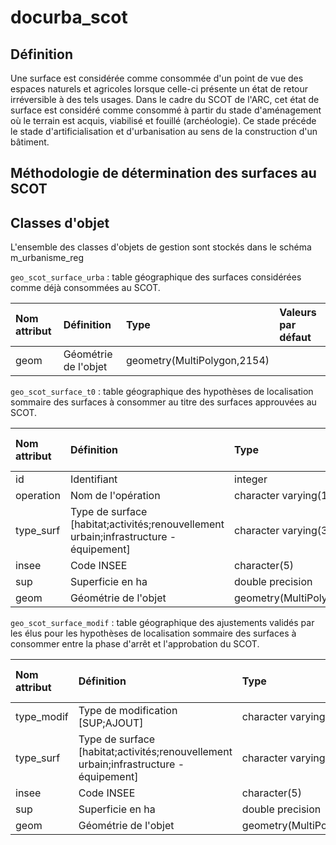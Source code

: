 # docurba_scot

## Définition

Une surface est considérée comme consommée d'un point de vue des espaces naturels et agricoles lorsque celle-ci présente un état de retour irréversible à des tels usages. Dans le cadre du SCOT de l'ARC, cet état de surface est considéré comme consommé à partir du stade d'aménagement où le terrain est acquis, viabilisé et fouillé (archéologie). Ce stade précéde le stade d'artificialisation et d'urbanisation au sens de la construction d'un bâtiment. 

## Méthodologie de détermination des surfaces au SCOT


## Classes d'objet

L'ensemble des classes d'objets de gestion sont stockés dans le schéma m_urbanisme_reg

   `geo_scot_surface_urba` : table géographique des surfaces considérées comme déjà consommées au SCOT.

|Nom attribut | Définition | Type | Valeurs par défaut |
|:---|:---|:---|:---|
|geom|Géométrie de l'objet|geometry(MultiPolygon,2154)| |
   
   `geo_scot_surface_t0` : table géographique des hypothèses de localisation sommaire des surfaces à consommer au titre des surfaces approuvées au SCOT.

|Nom attribut | Définition | Type | Valeurs par défaut |
|:---|:---|:---|:---|
|id|Identifiant|integer| |
|operation|Nom de l'opération|character varying(10)| |
|type_surf|Type de surface [habitat;activités;renouvellement urbain;infrastructure - équipement]|character varying(30)| |
|insee|Code INSEE|character(5)| |
|sup|Superficie en ha|double precision| |
|geom|Géométrie de l'objet|geometry(MultiPolygon,2154)| |

   
   `geo_scot_surface_modif` : table géographique des ajustements validés par les élus pour les hypothèses de localisation sommaire des surfaces à consommer entre la phase d'arrêt et l'approbation du SCOT.
  
|Nom attribut | Définition | Type | Valeurs par défaut |
|:---|:---|:---|:---|
|type_modif|Type de modification [SUP;AJOUT]|character varying(10)| |
|type_surf|Type de surface [habitat;activités;renouvellement urbain;infrastructure - équipement]|character varying(30)| |
|insee|Code INSEE|character(5)| |
|sup|Superficie en ha|double precision| |
|geom|Géométrie de l'objet|geometry(MultiPolygon,2154)| |
